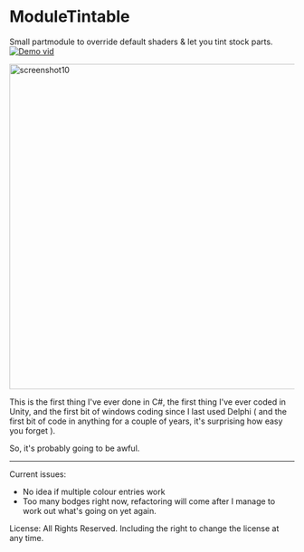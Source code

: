 # ModuleTintable
Small partmodule to override default shaders &amp; let you tint stock parts.
[![Demo vid](https://img.youtube.com/vi/WQAD2m_4rOA/0.jpg)](https://www.youtube.com/watch?v=WQAD2m_4rOA)

<a href="https://www.flickr.com/photos/64324284@N05/27094588625/in/dateposted/" title="screenshot10"><img src="https://farm8.staticflickr.com/7397/27094588625_7011a77267_b.jpg" width="1024" height="576" alt="screenshot10"></a>

This is the first thing I've ever done in C#, the first thing I've ever coded in Unity, and the first bit of windows coding 
since I last used Delphi ( and the first bit of code in anything for a couple of years, it's surprising how easy you forget ).

So, it's probably going to be awful.

----

Current issues:

- No idea if multiple colour entries work
- Too many bodges right now, refactoring will come after I manage to work out what's going on yet again.

License: All Rights Reserved. Including the right to change the license at any time.

